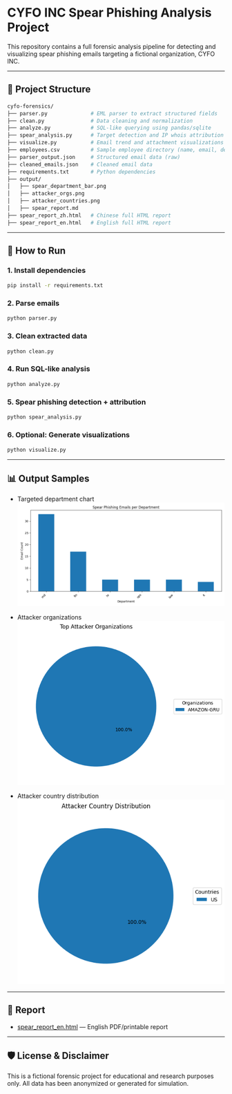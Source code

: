 # CYFO INC Spear Phishing Analysis Project

This repository contains a full forensic analysis pipeline for detecting and visualizing spear phishing emails targeting a fictional organization, CYFO INC.

---

## 📁 Project Structure

```bash
cyfo-forensics/
├── parser.py              # EML parser to extract structured fields
├── clean.py               # Data cleaning and normalization
├── analyze.py             # SQL-like querying using pandas/sqlite
├── spear_analysis.py      # Target detection and IP whois attribution
├── visualize.py           # Email trend and attachment visualizations
├── employees.csv          # Sample employee directory (name, email, dept)
├── parser_output.json     # Structured email data (raw)
├── cleaned_emails.json    # Cleaned email data
├── requirements.txt       # Python dependencies
├── output/
│   ├── spear_department_bar.png
│   ├── attacker_orgs.png
│   ├── attacker_countries.png
│   ├── spear_report.md
├── spear_report_zh.html   # Chinese full HTML report
├── spear_report_en.html   # English full HTML report
```

---

## 🚀 How to Run

### 1. Install dependencies
```bash
pip install -r requirements.txt
```

### 2. Parse emails
```bash
python parser.py
```

### 3. Clean extracted data
```bash
python clean.py
```

### 4. Run SQL-like analysis
```bash
python analyze.py
```

### 5. Spear phishing detection + attribution
```bash
python spear_analysis.py
```

### 6. Optional: Generate visualizations
```bash
python visualize.py
```

---

## 📊 Output Samples

- Targeted department chart
  ![Department Chart](output/spear_department_bar.png)

- Attacker organizations
  ![Organizations](output/attacker_orgs.png)

- Attacker country distribution
  ![Countries](output/attacker_countries.png)

---

## 📑 Report
- [spear_report_en.html](./spear_report_en.html) — English PDF/printable report

---

## 🛡 License & Disclaimer
This is a fictional forensic project for educational and research purposes only. All data has been anonymized or generated for simulation.
